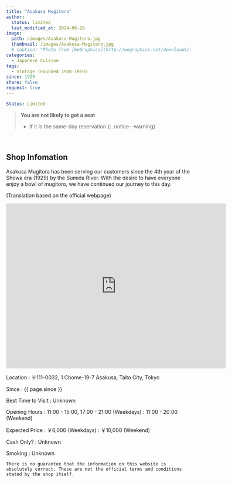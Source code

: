 ```yaml
---
title: "Asakusa Mugitoro"
author:
  status: limited
  last_modified_at: 2024-06-26
image: 
  path: /images/Asakusa-Mugitoro.jpg
  thumbnail: /images/Asakusa-Mugitoro.jpg
  # caption: "Photo from [WeGraphics](http://wegraphics.net/downloads/free-ultimate-blurred-background-pack/)"
categories:
  - Japanese Cuisine
tags:
  - Vintage (Founded 1900-1959)
since: 1929
share: false
request: true
---
```


```yaml
Status: Limited 
```

> **You are not likely to get a seat**
> - If it is the same-day reservation
{: .notice--warning}


<p>　</p>


## Shop Infomation
Asakusa Mugitora has been serving our customers since the 4th year of the Showa era (1929) by the Sumida River. With the desire to have everyone enjoy a bowl of mugitoro, we have continued our journey to this day.

<p class="site-description">
(Translation based on the official webpage)
</p>


<div class="map">
<iframe src="https://www.google.com/maps/embed?pb=!1m18!1m12!1m3!1d3239.695738731411!2d139.79416841255477!3d35.709104272463854!2m3!1f0!2f0!3f0!3m2!1i1024!2i768!4f13.1!3m3!1m2!1s0x60188ec644c74d35%3A0x510699c41ee9e5c0!2sAsakusa%20Mugitoro%20Main%20Branch!5e0!3m2!1sen!2sjp!4v1719463686414!5m2!1sen!2sjp" width="600" height="450" style="border:0;" allowfullscreen="" loading="lazy" referrerpolicy="no-referrer-when-downgrade"></iframe>
</div>

<p></p>

Location
: 〒111-0032, 1 Chome-19-7 Asakusa, Taito City, Tokyo

Since
: {{ page.since }}

Best Time to Visit
: Unknown

Opening Hours
: 11:00 - 15:00, 17:00 - 21:00 (Weekdays)
: 11:00 - 20:00 (Weekend)

Expected Price
: ￥6,000 (Weekdays)
: ￥10,000 (Weekend)

Cash Only?
: Unknown

Smoking
: Unknown


`There is no guarantee that the information on this website is absolutely correct. These are not the official terms and conditions stated by the shop itself.`




